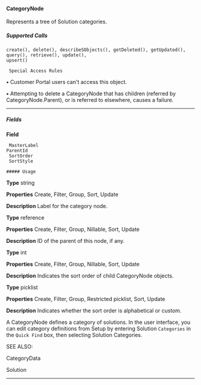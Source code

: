 #### CategoryNode

Represents a tree of Solution categories.

##### Supported Calls
```
create(), delete(), describeSObjects(), getDeleted(), getUpdated(), query(), retrieve(), update(),
upsert()

 Special Access Rules

```
**•** Customer Portal users can't access this object.

**•** Attempting to delete a CategoryNode that has children (referred by CategoryNode.Parent), or is referred to elsewhere, causes a
failure.


-----

##### Fields

**Field**
```
 MasterLabel
ParentId
 SortOrder
 SortStyle

##### Usage

```

**Type**
string

**Properties**
Create, Filter, Group, Sort, Update

**Description**
Label for the category node.

**Type**
reference

**Properties**
Create, Filter, Group, Nillable, Sort, Update

**Description**
ID of the parent of this node, if any.

**Type**
int

**Properties**
Create, Filter, Group, Nillable, Sort, Update

**Description**
Indicates the sort order of child CategoryNode objects.

**Type**
picklist

**Properties**
Create, Filter, Group, Restricted picklist, Sort, Update

**Description**
Indicates whether the sort order is alphabetical or custom.


A CategoryNode defines a category of solutions. In the user interface, you can edit category definitions from Setup by entering Solution
`Categories` in the `Quick Find` box, then selecting Solution Categories.

SEE ALSO:

CategoryData

Solution


-----
